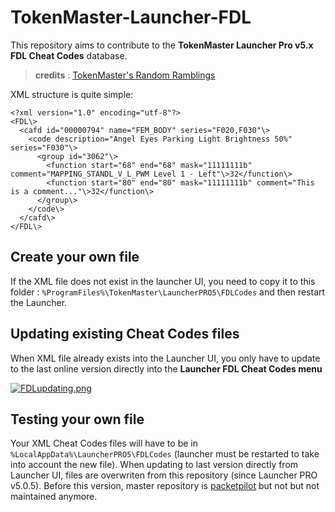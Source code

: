 # TokenMaster-Launcher-FDL

This repository aims to contribute to the **TokenMaster Launcher Pro v5.x FDL Cheat Codes** database.
> **credits** : [TokenMaster's Random Ramblings](https://tokenmaster.blogspot.com)

XML structure is quite simple:

    <?xml version="1.0" encoding="utf-8"?>
    <FDL\>
      <cafd id="00000794" name="FEM_BODY" series="F020,F030"\>
        <code description="Angel Eyes Parking Light Brightness 50%" series="F030"\>
          <group id="3062"\>
            <function start="68" end="68" mask="11111111b" comment="MAPPING_STANDL_V_L_PWM Level 1 - Left"\>32</function\>
            <function start="80" end="80" mask="11111111b" comment="This is a comment..."\>32</function\>
          </group\>
        </code\>
      </cafd\>
    </FDL\>

## Create your own file
If the XML file does not exist in the launcher UI, you need to copy it to this folder : `%ProgramFiles%\TokenMaster\LauncherPRO5\FDLCodes` and then restart the Launcher.

## Updating existing Cheat Codes files
When XML file already exists into the Launcher UI, you only have to update to the last online version directly into the **Launcher FDL Cheat Codes menu**

[![FDLupdating.png](https://i.postimg.cc/q75zpRfn/FDLupdating.png)](https://postimg.cc/2qnzwCS8)

## Testing your own file
Your XML Cheat Codes files will have to be in `%LocalAppData%\LauncherPRO5\FDLCodes` (launcher must be restarted to take into account the new file). When updating to last version directly from Launcher UI, files are overwriten from this repository (since Launcher PRO v5.0.5). Before this version, master repository is [packetpilot](https://github.com/packetpilot/bmw-f) but not but not maintained anymore.

